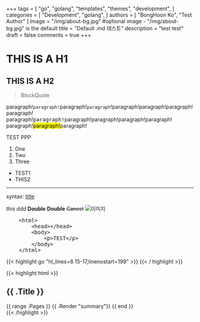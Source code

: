 +++
tags = [
    "go",
    "golang",
    "templates",
    "themes",
    "development",
]
categories = [
    "Development",
    "golang",
]
authors = [
    "BongHoon Ko",
    "Test Author"
]
image = "/img/about-bg.jpg" #optional image - "/img/about-bg.jpg" is the default
title = "Default .md 테스트"
description = "test test"
draft = false
comments = true
+++
# THIS IS A H1
## THIS IS A H2

> BlockQuote

<!-- >> BlockQuote2

>>> BlockQuote3

>>> BlockQuote3 -->

paragraph!<code>paragraph!</code>paragraph!`paragraph`!paragraph!paragraph!paragraph!paragraph!
paragraph!<kbd>paragraph!</kbd>paragraph!paragraph!paragraph!paragraph!
paragraph!<mark>paragraph!</mark>paragraph!

TEST PPP

1. One
2. Two
3. Three

* TEST1
* THIS2

- - -
syntax: [title](http://www.naver.com)

*this*
_ddd_
**Double**
__Double__
~~Cancel~~
![이미지](https://camo.githubusercontent.com/202c9ae1d457d6109be6c4cf13db9cac5fd708a6/687474703a2f2f6366696c65362e75662e746973746f72792e636f6d2f696d6167652f32343236453634363534334339423435333243374230)

<pre>
    &lt;html&gt;
        &lt;head&gt;&lt;/head&gt;
        &lt;body&gt;
            &lt;p&gt;TEST&lt;/p&gt;
        &lt;/body&gt;
    &lt;/html&gt;
</pre>

{{< highlight go "hl_lines=8 15-17,linenostart=199" >}}
    <html>
        <head></head>
        <body></body>
        <script type="text/javascript">
            var test = document.getElementById("thisId");
            test.style.display = "none";
            $(".test").css({"width":"100%","opacity":"0.5"});
        </script>
    </html>
{{< / highlight >}}

{{< highlight html >}}
<section id="main">
  <div>
    <h1 id="title">{{ .Title }}</h1>
    {{ range .Pages }}
      {{ .Render "summary"}}
    {{ end }}
  </div>
</section>
{{< /highlight >}}